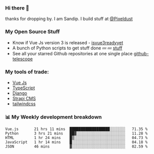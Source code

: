 ### Hi there 👋

thanks for dropping by.
I am Sandip. I build stuff at [@Pixeldust](github.com/pixeldust-in/)

###  **My Open Source Stuff**

 - Know if Vue Js version 3 is released -  [isvue3readyyet](https://github.com/sandiprb/isvue3readyyet)
 - A bunch of Python scripts to get stuff done 💤 💤 [stuff](https://github.com/sandiprb/stuff)
 - See all your starred Github repositories at one single place [github-telescope](https://github.com/sandiprb/github-telescope)



###  **My tools of trade:**
 - [Vue Js](https://github.com/vuejs/vue/)
 - [TypeScript](https://github.com/microsoft/TypeScript)
 - [Django](github.com/django/django)
 - [Strapi CMS](github.com/strapi/strapi)
 - [tailwindcss](https://github.com/tailwindlabs/tailwindcss)


###  📊 **My Weekly development breakdown**
<!--START_SECTION:waka-->
```text
Vue.js       21 hrs 11 mins  ██████████████████░░░░░░░   71.35 % 
Python       3 hrs 21 mins   ██▓░░░░░░░░░░░░░░░░░░░░░░   11.28 % 
HTML         1 hr 24 mins    █▒░░░░░░░░░░░░░░░░░░░░░░░   04.73 % 
JavaScript   1 hr 14 mins    █░░░░░░░░░░░░░░░░░░░░░░░░   04.18 % 
JSON         46 mins         ▓░░░░░░░░░░░░░░░░░░░░░░░░   02.59 % 
```
<!--END_SECTION:waka-->
